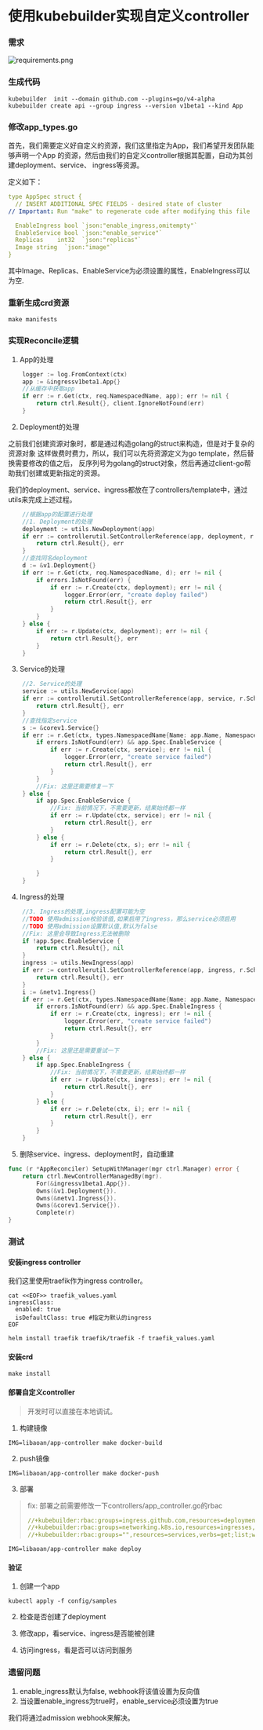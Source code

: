 # 使用kubebuilder实现自定义controller

### 需求
![requirements.png](requirements.png)
### 生成代码

```shell
kubebuilder  init --domain github.com --plugins=go/v4-alpha
kubebuilder create api --group ingress --version v1beta1 --kind App
```

### 修改app_types.go

首先，我们需要定义好自定义的资源，我们这里指定为App，我们希望开发团队能够声明一个App
的资源，然后由我们的自定义controller根据其配置，自动为其创建deployment、service、
ingress等资源。

定义如下：

```yaml
type AppSpec struct {
  // INSERT ADDITIONAL SPEC FIELDS - desired state of cluster
// Important: Run "make" to regenerate code after modifying this file

  EnableIngress bool `json:"enable_ingress,omitempty"`
  EnableService bool `json:"enable_service"`
  Replicas    int32  `json:"replicas"`
  Image string	`json:"image"`
}
```

其中Image、Replicas、EnableService为必须设置的属性，EnableIngress可以为空.

### 重新生成crd资源

```shell
make manifests
```

### 实现Reconcile逻辑

1. App的处理

```go
	logger := log.FromContext(ctx)
	app := &ingressv1beta1.App{}
	//从缓存中获取app
	if err := r.Get(ctx, req.NamespacedName, app); err != nil {
		return ctrl.Result{}, client.IgnoreNotFound(err)
	}
```

2. Deployment的处理

之前我们创建资源对象时，都是通过构造golang的struct来构造，但是对于复杂的资源对象
这样做费时费力，所以，我们可以先将资源定义为go template，然后替换需要修改的值之后，
反序列号为golang的struct对象，然后再通过client-go帮助我们创建或更新指定的资源。

我们的deployment、service、ingress都放在了controllers/template中，通过
utils来完成上述过程。

```go
	//根据app的配置进行处理
	//1. Deployment的处理
	deployment := utils.NewDeployment(app)
	if err := controllerutil.SetControllerReference(app, deployment, r.Scheme); err != nil {
		return ctrl.Result{}, err
	}
	//查找同名deployment
	d := &v1.Deployment{}
	if err := r.Get(ctx, req.NamespacedName, d); err != nil {
		if errors.IsNotFound(err) {
			if err := r.Create(ctx, deployment); err != nil {
				logger.Error(err, "create deploy failed")
				return ctrl.Result{}, err
			}
		}
	} else {
		if err := r.Update(ctx, deployment); err != nil {
			return ctrl.Result{}, err
		}
	}
```

3. Service的处理
```go
	//2. Service的处理
	service := utils.NewService(app)
	if err := controllerutil.SetControllerReference(app, service, r.Scheme); err != nil {
		return ctrl.Result{}, err
	}
	//查找指定service
	s := &corev1.Service{}
	if err := r.Get(ctx, types.NamespacedName{Name: app.Name, Namespace: app.Namespace}, s); err != nil {
		if errors.IsNotFound(err) && app.Spec.EnableService {
			if err := r.Create(ctx, service); err != nil {
				logger.Error(err, "create service failed")
				return ctrl.Result{}, err
			}
		}
		//Fix: 这里还需要修复一下
	} else {
		if app.Spec.EnableService {
			//Fix: 当前情况下，不需要更新，结果始终都一样
			if err := r.Update(ctx, service); err != nil {
				return ctrl.Result{}, err
			}
		} else {
			if err := r.Delete(ctx, s); err != nil {
				return ctrl.Result{}, err
			}

		}
	}
```

4. Ingress的处理
```go
	//3. Ingress的处理,ingress配置可能为空
	//TODO 使用admission校验该值,如果启用了ingress，那么service必须启用
	//TODO 使用admission设置默认值,默认为false
	//Fix: 这里会导致Ingress无法被删除
	if !app.Spec.EnableService {
		return ctrl.Result{}, nil
	}
	ingress := utils.NewIngress(app)
	if err := controllerutil.SetControllerReference(app, ingress, r.Scheme); err != nil {
		return ctrl.Result{}, err
	}
	i := &netv1.Ingress{}
	if err := r.Get(ctx, types.NamespacedName{Name: app.Name, Namespace: app.Namespace}, i); err != nil {
		if errors.IsNotFound(err) && app.Spec.EnableIngress {
			if err := r.Create(ctx, ingress); err != nil {
				logger.Error(err, "create service failed")
				return ctrl.Result{}, err
			}
		}
		//Fix: 这里还是需要重试一下
	} else {
		if app.Spec.EnableIngress {
            //Fix: 当前情况下，不需要更新，结果始终都一样
			if err := r.Update(ctx, ingress); err != nil {
				return ctrl.Result{}, err
			}
		} else {
			if err := r.Delete(ctx, i); err != nil {
				return ctrl.Result{}, err
			}
		}
	}
```

5. 删除service、ingress、deployment时，自动重建

```go
func (r *AppReconciler) SetupWithManager(mgr ctrl.Manager) error {
	return ctrl.NewControllerManagedBy(mgr).
		For(&ingressv1beta1.App{}).
		Owns(&v1.Deployment{}).
		Owns(&netv1.Ingress{}).
		Owns(&corev1.Service{}).
		Complete(r)
}
```


### 测试

#### 安装ingress controller

我们这里使用traefik作为ingress controller。

```shell
cat <<EOF>> traefik_values.yaml
ingressClass:
  enabled: true
  isDefaultClass: true #指定为默认的ingress
EOF

helm install traefik traefik/traefik -f traefik_values.yaml 
```

#### 安装crd

```shell
make install
```

#### 部署自定义controller

> 开发时可以直接在本地调试。

1. 构建镜像
```shell
IMG=libaoan/app-controller make docker-build
```
2. push镜像
```shell
IMG=libaoan/app-controller make docker-push
```

3. 部署
> fix: 部署之前需要修改一下controllers/app_controller.go的rbac
> ```yaml
>//+kubebuilder:rbac:groups=ingress.github.com,resources=deployments,verbs=get;list;watch;create;update;patch;delete
>//+kubebuilder:rbac:groups=networking.k8s.io,resources=ingresses,verbs=get;list;watch;create;update;patch;delete
>//+kubebuilder:rbac:groups="",resources=services,verbs=get;list;watch;create;update;patch;delete
> ```
```shell
IMG=libaoan/app-controller make deploy
```

#### 验证

1. 创建一个app

```shell
kubectl apply -f config/samples
```

2. 检查是否创建了deployment

3. 修改app，看service、ingress是否能被创建

4. 访问ingress，看是否可以访问到服务


### 遗留问题

1. enable_ingress默认为false, webhook将该值设置为反向值
2. 当设置enable_ingress为true时，enable_service必须设置为true

我们将通过admission webhook来解决。